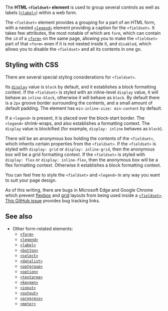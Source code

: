 <!-- <short-description> -->
The **HTML `<fieldset>` element** is used to group several controls as
well as labels ([`<label>`](/en-US/docs/Web/HTML/Element/label))
within a web form.
<!-- </short-description> -->

<!-- <overview> -->
The `<fieldset>` element provides a grouping
for a part of an HTML form, with a nested
[`<legend>`](/en-US/docs/Web/HTML/Element/legend)
element providing a caption for the `<fieldset>`. It takes few
attributes, the most notable of which are `form`, which can contain the
`id` of a [`<form>`](/en-US/docs/Web/HTML/Element/form)
on the same page, allowing you to make the `<fieldset>` part of that
`<form>` even if it is not nested inside it, and `disabled`, which
allows you to disable the `<fieldset>` and all its contents in one go.
<!-- </overview> -->

<!-- <styling-with-css> -->
Styling with CSS
----------------

There are several special styling considerations for `<fieldset>`.

Its [`display`](/en-US/docs/Web/CSS/display)
value is `block` by default, and it establishes a block formatting
context. If the `<fieldset>` is styled with an inline-level `display`
value, it will behave as `inline-block`, otherwise it will behave as
`block`. By default there is a `2px` groove border surrounding the
contents, and a small amount of default padding. The element has
`min-inline-size: min-content` by default.

If a `<legend>` is present, it is placed over the block-start border.
The `<legend>` shrink-wraps, and also establishes a formatting context.
The `display` value is blockified (for example, `display: inline`
behaves as `block`).

There will be an anonymous box holding the contents of the `<fieldset>`,
which inherits certain properties from the `<fieldset>`. If the
`<fieldset>` is styled with `display: grid` or `display: inline-grid`,
then the anonymous box will be a grid formatting context. If the
`<fieldset>` is styled with `display: flex` or `display: inline-flex`,
then the anonymous box will be a flex formatting context. Otherwise it
establishes a block formatting context.

You can feel free to style the `<fieldset>` and `<legend>` in any way
you want to suit your page design.

As of this writing, there are bugs in Microsoft Edge and
Google Chrome which prevent [flexbox](/en-US/docs/Glossary/Flexbox) and
[grid](/en-US/docs/Web/CSS/CSS_Grid_Layout) layouts from being used
inside a
[`<fieldset>`](/en-US/docs/Web/HTML/Element/fieldset).
[This GitHub issue](https://github.com/w3c/csswg-drafts/issues/321)
provides bug tracking links.
<!-- </styling-with-css> -->

<!-- <see-also> -->
See also
--------

-   Other form-related elements:
    -   [`<form>`](/en-US/docs/Web/HTML/Element/form)
    -   [`<legend>`](/en-US/docs/Web/HTML/Element/legend)
    -   [`<label>`](/en-US/docs/Web/HTML/Element/label)
    -   [`<button>`](/en-US/docs/Web/HTML/Element/button)
    -   [`<select>`](/en-US/docs/Web/HTML/Element/select)
    -   [`<datalist>`](/en-US/docs/Web/HTML/Element/datalist)
    -   [`<optgroup>`](/en-US/docs/Web/HTML/Element/optgroup)
    -   [`<option>`](/en-US/docs/Web/HTML/Element/option)
    -   [`<textarea>`](/en-US/docs/Web/HTML/Element/textarea)
    -   [`<keygen>`](/en-US/docs/Web/HTML/Element/keygen)
    -   [`<input>`](/en-US/docs/Web/HTML/Element/input)
    -   [`<output>`](/en-US/docs/Web/HTML/Element/output)
    -   [`<progress>`](/en-US/docs/Web/HTML/Element/progress)
    -   [`<meter>`](/en-US/docs/Web/HTML/Element/meter)
<!-- </see-also> -->
